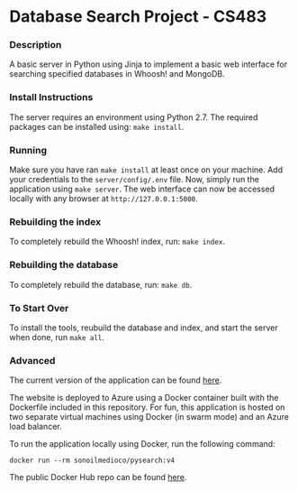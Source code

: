 # Database Search Project - CS483

### Description
A basic server in Python using Jinja to implement a basic web interface for searching specified databases in Whoosh! and MongoDB.


### Install Instructions
The server requires an environment using Python 2.7. The required packages can be installed using:
`make install`.

### Running

Make sure you have ran `make install` at least once on your machine. Add your credentials to the `server/config/.env` file.
Now, simply run the application using `make server`. The web interface can now be accessed locally with any browser
at `http://127.0.0.1:5000`.

### Rebuilding the index

To completely rebuild the Whoosh! index, run: `make index`.

### Rebuilding the database

To completely rebuild the database, run: `make db`.

### To Start Over

To install the tools, reubuild the database and index, and start the server when done, run `make all`.

### Advanced 
The current version of the application can be found [here](http://docker-lb.trafficmanager.net/). 

The website is deployed to Azure using a Docker container built with the Dockerfile included in this
repository. For fun, this application is hosted on two separate virtual machines using Docker (in swarm mode) 
and an Azure load balancer.

To run the application locally using Docker, run the following command:
```
docker run --rm sonoilmedioco/pysearch:v4
```

The public Docker Hub repo can be found [here](https://hub.docker.com/r/sonoilmedico/pysearch/).
